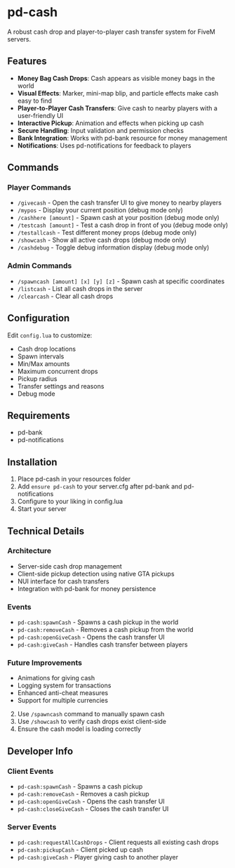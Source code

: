 # pd-cash

A robust cash drop and player-to-player cash transfer system for FiveM servers.

## Features

- **Money Bag Cash Drops**: Cash appears as visible money bags in the world
- **Visual Effects**: Marker, mini-map blip, and particle effects make cash easy to find
- **Player-to-Player Cash Transfers**: Give cash to nearby players with a user-friendly UI
- **Interactive Pickup**: Animation and effects when picking up cash
- **Secure Handling**: Input validation and permission checks
- **Bank Integration**: Works with pd-bank resource for money management
- **Notifications**: Uses pd-notifications for feedback to players

## Commands

### Player Commands
- `/givecash` - Open the cash transfer UI to give money to nearby players
- `/mypos` - Display your current position (debug mode only)
- `/cashhere [amount]` - Spawn cash at your position (debug mode only)
- `/testcash [amount]` - Test a cash drop in front of you (debug mode only)
- `/testallcash` - Test different money props (debug mode only)
- `/showcash` - Show all active cash drops (debug mode only)
- `/cashdebug` - Toggle debug information display (debug mode only)

### Admin Commands
- `/spawncash [amount] [x] [y] [z]` - Spawn cash at specific coordinates
- `/listcash` - List all cash drops in the server
- `/clearcash` - Clear all cash drops

## Configuration

Edit `config.lua` to customize:

- Cash drop locations
- Spawn intervals
- Min/Max amounts
- Maximum concurrent drops
- Pickup radius
- Transfer settings and reasons
- Debug mode

## Requirements

- pd-bank
- pd-notifications

## Installation

1. Place pd-cash in your resources folder
2. Add `ensure pd-cash` to your server.cfg after pd-bank and pd-notifications
3. Configure to your liking in config.lua
4. Start your server

## Technical Details

### Architecture
- Server-side cash drop management
- Client-side pickup detection using native GTA pickups
- NUI interface for cash transfers
- Integration with pd-bank for money persistence

### Events
- `pd-cash:spawnCash` - Spawns a cash pickup in the world
- `pd-cash:removeCash` - Removes a cash pickup from the world
- `pd-cash:openGiveCash` - Opens the cash transfer UI
- `pd-cash:giveCash` - Handles cash transfer between players

### Future Improvements
- Animations for giving cash
- Logging system for transactions
- Enhanced anti-cheat measures
- Support for multiple currencies
2. Use `/spawncash` command to manually spawn cash
3. Use `/showcash` to verify cash drops exist client-side
4. Ensure the cash model is loading correctly

## Developer Info

### Client Events
- `pd-cash:spawnCash` - Spawns a cash pickup
- `pd-cash:removeCash` - Removes a cash pickup
- `pd-cash:openGiveCash` - Opens the cash transfer UI
- `pd-cash:closeGiveCash` - Closes the cash transfer UI

### Server Events
- `pd-cash:requestAllCashDrops` - Client requests all existing cash drops
- `pd-cash:pickupCash` - Client picked up cash
- `pd-cash:giveCash` - Player giving cash to another player
